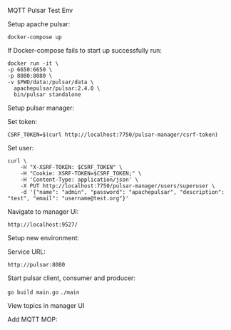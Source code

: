 MQTT Pulsar Test Env

Setup apache pulsar:

`docker-compose up`

If Docker-compose fails to start up successfully run:

```
docker run -it \
-p 6650:6650 \
-p 8080:8080 \
-v $PWD/data:/pulsar/data \
  apachepulsar/pulsar:2.4.0 \
  bin/pulsar standalone
```

Setup pulsar manager:

Set token:

`CSRF_TOKEN=$(curl http://localhost:7750/pulsar-manager/csrf-token)`

Set user:

```
curl \
    -H "X-XSRF-TOKEN: $CSRF_TOKEN" \
    -H "Cookie: XSRF-TOKEN=$CSRF_TOKEN;" \
    -H 'Content-Type: application/json' \
    -X PUT http://localhost:7750/pulsar-manager/users/superuser \
    -d '{"name": "admin", "password": "apachepulsar", "description": "test", "email": "username@test.org"}'
 ```

Navigate to manager UI:

`http://localhost:9527/`

Setup new environment:

Service URL:

`http://pulsar:8080`

Start pulsar client, consumer and producer: 

`go build main.go`
`./main`

View topics in manager UI

Add MQTT MOP:

